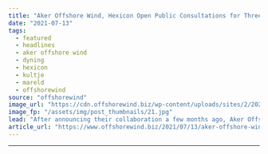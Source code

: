 ```yaml
---
title: "Aker Offshore Wind, Hexicon Open Public Consultations for Three Swedish Floating Wind Projects"
date: "2021-07-13"
tags: 
  - featured
  - headlines
  - aker offshore wind
  - dyning
  - hexicon
  - kultje
  - mareld
  - offshorewind
source: "offshorewind"
image_url: "https://cdn.offshorewind.biz/wp-content/uploads/sites/2/2021/07/13101003/Hexicon.jpg"
image_fp: "/assets/img/post_thumbnails/21.jpg"
lead: "After announcing their collaboration a few months ago, Aker Offshore Wind and Hexicon are"
article_url: "https://www.offshorewind.biz/2021/07/13/aker-offshore-wind-hexicon-open-public-consultations-for-three-swedish-floating-wind-projects/"
---
```


---
